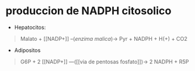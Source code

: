 # produccion de NADPH citosolico
- Hepatocitos:
> Malato + [[NADP+]] –(*enzima malica*)→ Pyr + NADPH + H(+) + CO2

- Adipositos
> G6P + 2 [[NADP+]] —([[via de pentosas fosfato]])→ 2 NADPH + R5P